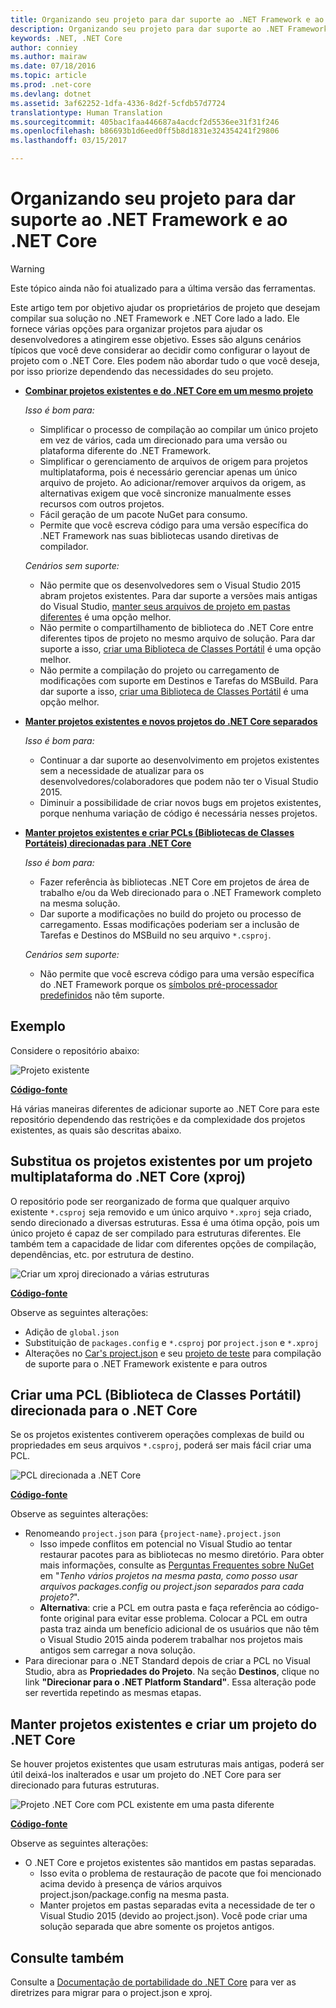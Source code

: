 ```yaml
---
title: Organizando seu projeto para dar suporte ao .NET Framework e ao .NET Core
description: Organizando seu projeto para dar suporte ao .NET Framework e ao .NET Core
keywords: .NET, .NET Core
author: conniey
ms.author: mairaw
ms.date: 07/18/2016
ms.topic: article
ms.prod: .net-core
ms.devlang: dotnet
ms.assetid: 3af62252-1dfa-4336-8d2f-5cfdb57d7724
translationtype: Human Translation
ms.sourcegitcommit: 405bac1faa446687a4acdcf2d5536ee31f31f246
ms.openlocfilehash: b86693b1d6eed0ff5b8d1831e324354241f29806
ms.lasthandoff: 03/15/2017

---
```


# <a name="organizing-your-project-to-support-net-framework-and-net-core"></a>Organizando seu projeto para dar suporte ao .NET Framework e ao .NET Core

> [!WARNING]
> Este tópico ainda não foi atualizado para a última versão das ferramentas.

Este artigo tem por objetivo ajudar os proprietários de projeto que desejam compilar sua solução no .NET Framework e .NET Core lado a lado.  Ele fornece várias opções para organizar projetos para ajudar os desenvolvedores a atingirem esse objetivo.  Esses são alguns cenários típicos que você deve considerar ao decidir como configurar o layout de projeto com o .NET Core.  Eles podem não abordar tudo o que você deseja, por isso priorize dependendo das necessidades do seu projeto.

* [**Combinar projetos existentes e do .NET Core em um mesmo projeto**][option-xproj]
  
  *Isso é bom para:*
  * Simplificar o processo de compilação ao compilar um único projeto em vez de vários, cada um direcionado para uma versão ou plataforma diferente do .NET Framework.
  * Simplificar o gerenciamento de arquivos de origem para projetos multiplataforma, pois é necessário gerenciar apenas um único arquivo de projeto.  Ao adicionar/remover arquivos da origem, as alternativas exigem que você sincronize manualmente esses recursos com outros projetos.
  * Fácil geração de um pacote NuGet para consumo.
  * Permite que você escreva código para uma versão específica do .NET Framework nas suas bibliotecas usando diretivas de compilador.
  
  *Cenários sem suporte:*
  * Não permite que os desenvolvedores sem o Visual Studio 2015 abram projetos existentes. Para dar suporte a versões mais antigas do Visual Studio, [manter seus arquivos de projeto em pastas diferentes](#support-vs) é uma opção melhor.
  * Não permite o compartilhamento de biblioteca do .NET Core entre diferentes tipos de projeto no mesmo arquivo de solução. Para dar suporte a isso, [criar uma Biblioteca de Classes Portátil](#support-pcl) é uma opção melhor.
  * Não permite a compilação do projeto ou carregamento de modificações com suporte em Destinos e Tarefas do MSBuild. Para dar suporte a isso, [criar uma Biblioteca de Classes Portátil](#support-pcl) é uma opção melhor.

* <a name="support-vs"></a>[**Manter projetos existentes e novos projetos do .NET Core separados**][option-xproj-folder]
  
  *Isso é bom para:*
  * Continuar a dar suporte ao desenvolvimento em projetos existentes sem a necessidade de atualizar para os desenvolvedores/colaboradores que podem não ter o Visual Studio 2015.
  * Diminuir a possibilidade de criar novos bugs em projetos existentes, porque nenhuma variação de código é necessária nesses projetos.

* <a name="support-pcl"></a>[**Manter projetos existentes e criar PCLs (Bibliotecas de Classes Portáteis) direcionadas para .NET Core**][option-pcl]

  *Isso é bom para:*
  * Fazer referência às bibliotecas .NET Core em projetos de área de trabalho e/ou da Web direcionado para o .NET Framework completo na mesma solução.
  * Dar suporte a modificações no build do projeto ou processo de carregamento. Essas modificações poderiam ser a inclusão de Tarefas e Destinos do MSBuild no seu arquivo `*.csproj`.

  *Cenários sem suporte:*
  * Não permite que você escreva código para uma versão específica do .NET Framework porque os [símbolos pré-processador predefinidos][how-to-multitarget] não têm suporte.

## <a name="example"></a>Exemplo

Considere o repositório abaixo:

![Projeto existente][example-initial-project]

[**Código-fonte**][example-initial-project-code]

Há várias maneiras diferentes de adicionar suporte ao .NET Core para este repositório dependendo das restrições e da complexidade dos projetos existentes, as quais são descritas abaixo.

## <a name="replace-existing-projects-with-a-multi-targeted-net-core-project-xproj"></a>Substitua os projetos existentes por um projeto multiplataforma do .NET Core (xproj)

O repositório pode ser reorganizado de forma que qualquer arquivo existente `*.csproj` seja removido e um único arquivo `*.xproj` seja criado, sendo direcionado a diversas estruturas.  Essa é uma ótima opção, pois um único projeto é capaz de ser compilado para estruturas diferentes.  Ele também tem a capacidade de lidar com diferentes opções de compilação, dependências, etc. por estrutura de destino.

![Criar um xproj direcionado a várias estruturas][example-xproj]

[**Código-fonte**][example-xproj-code]

Observe as seguintes alterações:
* Adição de `global.json`
* Substituição de `packages.config` e `*.csproj` por `project.json` e `*.xproj`
* Alterações no [Car's project.json][example-xproj-projectjson] e seu [projeto de teste][example-xproj-projectjson-test] para compilação de suporte para o .NET Framework existente e para outros

## <a name="create-a-portable-class-library-pcl-to-target-net-core"></a>Criar uma PCL (Biblioteca de Classes Portátil) direcionada para o .NET Core

Se os projetos existentes contiverem operações complexas de build ou propriedades em seus arquivos `*.csproj`, poderá ser mais fácil criar uma PCL.

![][example-pcl]

[**Código-fonte**][example-pcl-code]

Observe as seguintes alterações:
*  Renomeando `project.json` para `{project-name}.project.json`
    * Isso impede conflitos em potencial no Visual Studio ao tentar restaurar pacotes para as bibliotecas no mesmo diretório. Para obter mais informações, consulte as [Perguntas Frequentes sobre NuGet](https://docs.nuget.org/consume/nuget-faq#working-with-packages) em "_Tenho vários projetos na mesma pasta, como posso usar arquivos packages.config ou project.json separados para cada projeto?_".
    *  **Alternativa**: crie a PCL em outra pasta e faça referência ao código-fonte original para evitar esse problema.  Colocar a PCL em outra pasta traz ainda um benefício adicional de os usuários que não têm o Visual Studio 2015 ainda poderem trabalhar nos projetos mais antigos sem carregar a nova solução.
*  Para direcionar para o .NET Standard depois de criar a PCL no Visual Studio, abra as **Propriedades do Projeto**. Na seção **Destinos**, clique no link **"Direcionar para o .NET Platform Standard"**.  Essa alteração pode ser revertida repetindo as mesmas etapas.

## <a name="keep-existing-projects-and-create-a-net-core-project"></a>Manter projetos existentes e criar um projeto do .NET Core

Se houver projetos existentes que usam estruturas mais antigas, poderá ser útil deixá-los inalterados e usar um projeto do .NET Core para ser direcionado para futuras estruturas.

![Projeto .NET Core com PCL existente em uma pasta diferente][example-xproj-different-folder]

[**Código-fonte**][example-xproj-different-code]

Observe as seguintes alterações:
* O .NET Core e projetos existentes são mantidos em pastas separadas.
    * Isso evita o problema de restauração de pacote que foi mencionado acima devido à presença de vários arquivos project.json/package.config na mesma pasta.
    * Manter projetos em pastas separadas evita a necessidade de ter o Visual Studio 2015 (devido ao project.json).  Você pode criar uma solução separada que abre somente os projetos antigos.

## <a name="see-also"></a>Consulte também

Consulte a [Documentação de portabilidade do .NET Core][porting-doc] para ver as diretrizes para migrar para o project.json e xproj.

[porting-doc]: index.md
[example-initial-project]: media/project-structure/project.png "Projeto existente"
[example-initial-project-code]: https://github.com/dotnet/docs/tree/master/samples/framework/libraries/migrate-library/

[example-xproj]: media/project-structure/project.xproj.png "Criar um xproj direcionado a várias estruturas"
[example-xproj-code]: https://github.com/dotnet/docs/tree/master/samples/framework/libraries/migrate-library-xproj/
[example-xproj-projectjson]: https://github.com/dotnet/docs/tree/master/samples/framework/libraries/migrate-library-xproj/src/Car/project.json
[example-xproj-projectjson-test]: https://github.com/dotnet/docs/tree/master/samples/framework/libraries/migrate-library-xproj/tests/Car.Tests/project.json

[example-xproj-different-folder]: media/project-structure/project.xproj.different.png "Projeto .NET Core com PCL existente em uma pasta diferente"
[example-xproj-different-code]: https://github.com/dotnet/docs/tree/master/samples/framework/libraries/migrate-library-xproj-keep-csproj/

[example-pcl]: media/project-structure/project.pcl.png "PCL direcionada a .NET Core"
[example-pcl-code]: https://github.com/dotnet/docs/tree/master/samples/framework/libraries/migrate-library-pcl

[option-xproj]: #replace-existing-projects-with-a-multi-targeted-net-core-project-xproj
[option-pcl]: #create-a-portable-class-library-pcl-to-target-net-core
[option-xproj-folder]: #keep-existing-projects-and-create-a-net-core-project

[how-to-multitarget]: ../tutorials/libraries.md#how-to-multitarget

